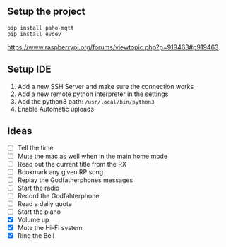 ## Setup the project

    pip install paho-mqtt
    pip install evdev

https://www.raspberrypi.org/forums/viewtopic.php?p=919463#p919463

## Setup IDE

1. Add a new SSH Server and make sure the connection works
2. Add a new remote python interpreter in the settings
3. Add the python3 path: `/usr/local/bin/python3`
4. Enable Automatic uploads

## Ideas

- [ ] Tell the time
- [ ] Mute the mac as well when in the main home mode
- [ ] Read out the current title from the RX
- [ ] Bookmark any given RP song
- [ ] Replay the Godfatherphones messages
- [ ] Start the radio
- [ ] Record the Godfahterphone
- [ ] Read a daily quote
- [ ] Start the piano
- [x] Volume up 
- [x] Mute the Hi-Fi system
- [x] Ring the Bell 
